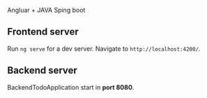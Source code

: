 Angluar + JAVA Sping boot

## Frontend server
Run `ng serve` for a dev server. Navigate to `http://localhost:4200/`.

## Backend server
BackendTodoApplication start in **port 8080**.